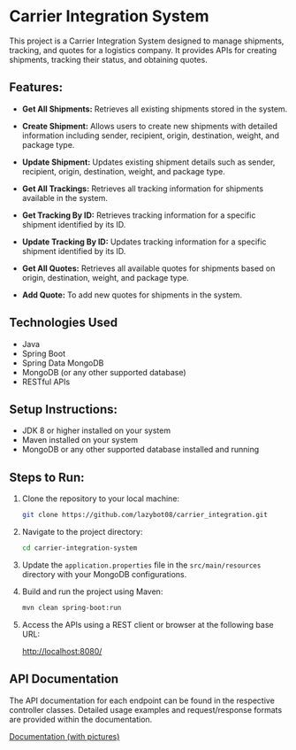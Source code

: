 # Carrier Integration System

This project is a Carrier Integration System designed to manage shipments, tracking, and quotes for a logistics company. It provides APIs for creating shipments, tracking their status, and obtaining quotes.

## Features:

- **Get All Shipments:** Retrieves all existing shipments stored in the system.
- **Create Shipment:** Allows users to create new shipments with detailed information including sender, recipient, origin, destination, weight, and package type.
- **Update Shipment:** Updates existing shipment details such as sender, recipient, origin, destination, weight, and package type.

- **Get All Trackings:** Retrieves all tracking information for shipments available in the system.
- **Get Tracking By ID:** Retrieves tracking information for a specific shipment identified by its ID.
- **Update Tracking By ID:** Updates tracking information for a specific shipment identified by its ID.

- **Get All Quotes:** Retrieves all available quotes for shipments based on origin, destination, weight, and package type.
- **Add Quote:** To add new quotes for shipments in the system.

## Technologies Used

- Java
- Spring Boot
- Spring Data MongoDB
- MongoDB (or any other supported database)
- RESTful APIs

## Setup Instructions:

- JDK 8 or higher installed on your system
- Maven installed on your system
- MongoDB or any other supported database installed and running

## Steps to Run:

1. Clone the repository to your local machine:

    ```bash
    git clone https://github.com/lazybot08/carrier_integration.git
    ```

2. Navigate to the project directory:

    ```bash
    cd carrier-integration-system
    ```

3. Update the `application.properties` file in the `src/main/resources` directory with your MongoDB configurations.

4. Build and run the project using Maven:

    ```bash
    mvn clean spring-boot:run
    ```

5. Access the APIs using a REST client or browser at the following base URL:

    [http://localhost:8080/](http://localhost:8080/)

## API Documentation

The API documentation for each endpoint can be found in the respective controller classes. Detailed usage examples and request/response formats are provided within the documentation.

[Documentation (with pictures)](https://drive.google.com/drive/folders/1rAV5BU6ohceq57m4txR5GRBShxfKY8Fx?usp=sharing)
